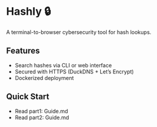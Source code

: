 # Hashly 🔒  
A terminal-to-browser cybersecurity tool for hash lookups.  

## Features  
- Search hashes via CLI or web interface  
- Secured with HTTPS (DuckDNS + Let’s Encrypt)  
- Dockerized deployment  

## Quick Start  
- Read part1: Guide.md
- Read part2: Guide.md
